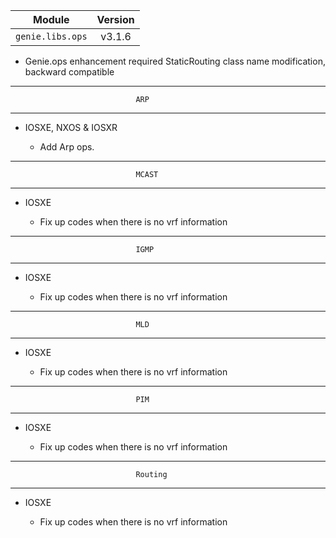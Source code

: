 | Module                  | Version       |
| ------------------------|:-------------:|
| ``genie.libs.ops``      |     v3.1.6    |

* Genie.ops enhancement required StaticRouting class name modification, backward compatible

--------------------------------------------------------------------------------
                                ARP
--------------------------------------------------------------------------------
* IOSXE, NXOS & IOSXR

    * Add Arp ops.

--------------------------------------------------------------------------------
                                MCAST
--------------------------------------------------------------------------------
* IOSXE

    * Fix up codes when there is no vrf information

--------------------------------------------------------------------------------
                                IGMP
--------------------------------------------------------------------------------
* IOSXE

    * Fix up codes when there is no vrf information

--------------------------------------------------------------------------------
                                MLD
--------------------------------------------------------------------------------
* IOSXE

    * Fix up codes when there is no vrf information

--------------------------------------------------------------------------------
                                PIM
--------------------------------------------------------------------------------
* IOSXE

    * Fix up codes when there is no vrf information

--------------------------------------------------------------------------------
                                Routing
--------------------------------------------------------------------------------
* IOSXE

    * Fix up codes when there is no vrf information
